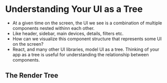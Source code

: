 # Understanding Your UI as a Tree

- At a given time on the screen, the UI we see is a combination of multiple components nested withinn each other.
- Like header, sidebar, main devices, details, filters etc.
- How can we visualize this component structure that represents some UI on the screen?
- React, and many other UI libraries, model UI as a tree. Thinking of your app as a tree is useful for understanding the relationship between components. 


## The Render Tree 
